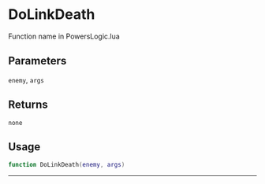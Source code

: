 # DoLinkDeath
Function name in PowersLogic.lua
## Parameters
`enemy`, `args`
## Returns
`none`
## Usage
```lua
function DoLinkDeath(enemy, args)
```
---
